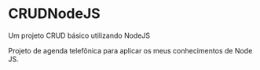 # CRUDNodeJS
Um projeto CRUD básico utilizando NodeJS

Projeto de agenda telefônica para aplicar os meus conhecimentos de Node JS.
